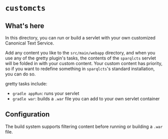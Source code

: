 # `customcts`


## What's here

In this directory, you can run or build a servlet with your own customized Canonical Text Service.

Add any content you like to the `src/main/webapp` directory, and when you use any of the gretty plugin's tasks, the contents of the `sparqlcts` servlet will be folded in with your custom content.  Your custom content has priority, so if you want to redefine something in `sparqlcts`'s standard installation, you can do so.

gretty tasks include:

- `gradle appRun`: runs your servlet
- `gradle war`: builds a `.war` file you can add to your own servlet container


## Configuration

The build system supports filtering content before running or building a `.war` file.
